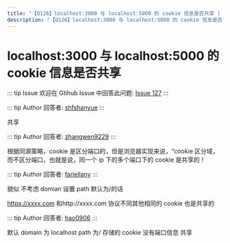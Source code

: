 ```yaml
---
title: "【Q126】localhost:3000 与 localhost:5000 的 cookie 信息是否共享 | html高频面试题"
description: "【Q126】localhost:3000 与 localhost:5000 的 cookie 信息是否共享 字节跳动面试题、阿里腾讯面试题、美团小米面试题。"
---
```


# localhost:3000 与 localhost:5000 的 cookie 信息是否共享

::: tip Issue
欢迎在 Gtihub Issue 中回答此问题: [Issue 127](https://github.com/shfshanyue/Daily-Question/issues/127)
:::

::: tip Author
回答者: [shfshanyue](https://github.com/shfshanyue)
:::

共享

::: tip Author
回答者: [zhangwen9229](https://github.com/zhangwen9229)
:::

根据同源策略，cookie 是区分端口的，但是浏览器实现来说，“cookie 区分域，而不区分端口，也就是说，同一个 ip 下的多个端口下的 cookie 是共享的！

::: tip Author
回答者: [fariellany](https://github.com/fariellany)
:::

貌似 不考虑 domian 设置 path 默认为/的话

https://xxxx.com 和http://xxxx.com 协议不同其他相同的 cookie 也是共享的

::: tip Author
回答者: [hao0906](https://github.com/hao0906)
:::

默认 domain 为 localhost path 为/ 存储的 cookie 没有端口信息
共享
